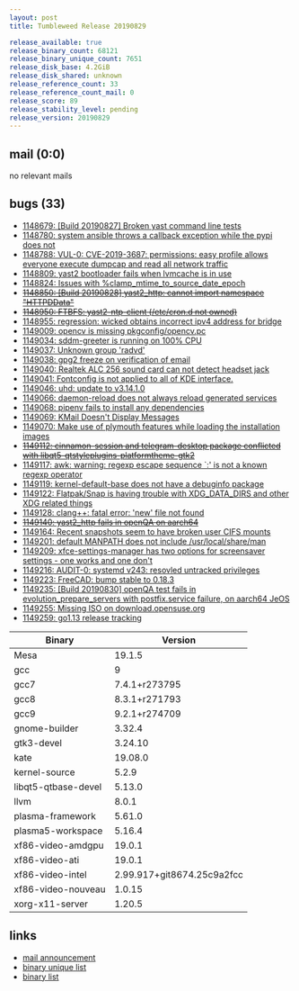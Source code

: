 ```yaml
---
layout: post
title: Tumbleweed Release 20190829

release_available: true
release_binary_count: 68121
release_binary_unique_count: 7651
release_disk_base: 4.2GiB
release_disk_shared: unknown
release_reference_count: 33
release_reference_count_mail: 0
release_score: 89
release_stability_level: pending
release_version: 20190829
---
```


## mail (0:0)

no relevant mails

## bugs (33)

<!--more-->

- [1148679: \[Build 20190827\]  Broken yast command line tests](https://bugzilla.opensuse.org/show_bug.cgi?id=1148679)
- [1148780: system ansible throws a callback exception while the pypi does not](https://bugzilla.opensuse.org/show_bug.cgi?id=1148780)
- [1148788: VUL-0: CVE-2019-3687: permissions: easy profile allows everyone execute dumpcap and read all network traffic](https://bugzilla.opensuse.org/show_bug.cgi?id=1148788)
- [1148809: yast2 bootloader fails when lvmcache is in use](https://bugzilla.opensuse.org/show_bug.cgi?id=1148809)
- [1148824: Issues with %clamp_mtime_to_source_date_epoch](https://bugzilla.opensuse.org/show_bug.cgi?id=1148824)
- ~~[1148850: \[Build 20190828\] yast2_http: cannot import namespace "HTTPDData"](https://bugzilla.opensuse.org/show_bug.cgi?id=1148850)~~
- ~~[1148950: FTBFS: yast2-ntp-client (/etc/cron.d not owned)](https://bugzilla.opensuse.org/show_bug.cgi?id=1148950)~~
- [1148955: regression: wicked obtains incorrect ipv4 address for bridge](https://bugzilla.opensuse.org/show_bug.cgi?id=1148955)
- [1149009: opencv is missing pkgconfig/opencv.pc](https://bugzilla.opensuse.org/show_bug.cgi?id=1149009)
- [1149034: sddm-greeter is running on 100% CPU](https://bugzilla.opensuse.org/show_bug.cgi?id=1149034)
- [1149037: Unknown group 'radvd'](https://bugzilla.opensuse.org/show_bug.cgi?id=1149037)
- [1149038: gpg2 freeze on verification of email](https://bugzilla.opensuse.org/show_bug.cgi?id=1149038)
- [1149040: Realtek ALC 256 sound card can not detect headset jack](https://bugzilla.opensuse.org/show_bug.cgi?id=1149040)
- [1149041: Fontconfig  is not applied to all of KDE interface.](https://bugzilla.opensuse.org/show_bug.cgi?id=1149041)
- [1149046: uhd: update to v3.14.1.0](https://bugzilla.opensuse.org/show_bug.cgi?id=1149046)
- [1149066: daemon-reload does not always reload generated services](https://bugzilla.opensuse.org/show_bug.cgi?id=1149066)
- [1149068: pipenv fails to install any dependencies](https://bugzilla.opensuse.org/show_bug.cgi?id=1149068)
- [1149069: KMail Doesn't Display Messages](https://bugzilla.opensuse.org/show_bug.cgi?id=1149069)
- [1149070: Make use of plymouth features while loading the installation images](https://bugzilla.opensuse.org/show_bug.cgi?id=1149070)
- ~~[1149112: cinnamon-session and telegram-desktop package conflicted with libqt5-qtstyleplugins-platformtheme-gtk2](https://bugzilla.opensuse.org/show_bug.cgi?id=1149112)~~
- [1149117: awk: warning: regexp escape sequence  `\:' is not a known regexp operator](https://bugzilla.opensuse.org/show_bug.cgi?id=1149117)
- [1149119: kernel-default-base does not have a debuginfo package](https://bugzilla.opensuse.org/show_bug.cgi?id=1149119)
- [1149122: Flatpak/Snap is having trouble with XDG_DATA_DIRS and other XDG related things](https://bugzilla.opensuse.org/show_bug.cgi?id=1149122)
- [1149128: clang++: fatal error: 'new' file not found](https://bugzilla.opensuse.org/show_bug.cgi?id=1149128)
- ~~[1149140: yast2_http fails in openQA on aarch64](https://bugzilla.opensuse.org/show_bug.cgi?id=1149140)~~
- [1149164: Recent snapshots seem to have broken user CIFS mounts](https://bugzilla.opensuse.org/show_bug.cgi?id=1149164)
- [1149201: default MANPATH does not include /usr/local/share/man](https://bugzilla.opensuse.org/show_bug.cgi?id=1149201)
- [1149209: xfce-settings-manager has two options for screensaver settings  - one works and one  don't](https://bugzilla.opensuse.org/show_bug.cgi?id=1149209)
- [1149216: AUDIT-0: systemd v243: resovled untracked privileges](https://bugzilla.opensuse.org/show_bug.cgi?id=1149216)
- [1149223: FreeCAD: bump stable to 0.18.3](https://bugzilla.opensuse.org/show_bug.cgi?id=1149223)
- [1149235: \[Build 20190830\] openQA test fails in evolution_prepare_servers with postfix.service failure, on aarch64 JeOS](https://bugzilla.opensuse.org/show_bug.cgi?id=1149235)
- [1149255: Missing ISO on download.opensuse.org](https://bugzilla.opensuse.org/show_bug.cgi?id=1149255)
- [1149259: go1.13 release tracking](https://bugzilla.opensuse.org/show_bug.cgi?id=1149259)

Binary | Version
--- | ---
Mesa | 19.1.5
gcc | 9
gcc7 | 7.4.1+r273795
gcc8 | 8.3.1+r271793
gcc9 | 9.2.1+r274709
gnome-builder | 3.32.4
gtk3-devel | 3.24.10
kate | 19.08.0
kernel-source | 5.2.9
libqt5-qtbase-devel | 5.13.0
llvm | 8.0.1
plasma-framework | 5.61.0
plasma5-workspace | 5.16.4
xf86-video-amdgpu | 19.0.1
xf86-video-ati | 19.0.1
xf86-video-intel | 2.99.917+git8674.25c9a2fcc
xf86-video-nouveau | 1.0.15
xorg-x11-server | 1.20.5

## links

- [mail announcement](https://lists.opensuse.org/opensuse-factory/2019-08/msg00323.html)
- [binary unique list](http://download.opensuse.org/history/20190829/rpm.unique.list)
- [binary list](http://download.opensuse.org/history/20190829/rpm.list)
